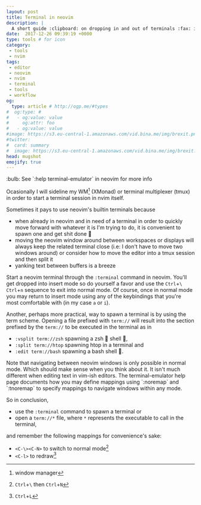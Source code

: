 ```yaml
---
layout: post
title: Terminal in neovim
description: |
  A short guide :clipboard: on dropping in and out of terminals :fax: in neovim.
date:  2017-12-26 09:39:19 +0000
type: tools # for icon
category:
 - tools
 - nvim
tags:
 - editor
 - neovim
 - nvim
 - terminal
 - tools
 - workflow
og:
  type: article # http://ogp.me/#types
#  og:type: #
#   - og:value: value
#     og:attr: foo
#   - og:value: value
#image: https://s3.eu-central-1.amazonaws.com/vid.bina.me/img/brexit.png
#twitter:
#  card: summary
#  image: https://s3.eu-central-1.amazonaws.com/vid.bina.me/img/brexit.png
head: mugshot
emojify: true
---
```

<div class="element note">
:bulb: See `:help terminal-emulator` in neovim for more info
</div>

Ocasionally I will sideline my WM[^wm] (XMonad) or terminal multiplexer (tmux) in
order to start a terminal session in nvim itself.

Sometimes it pays to use neovim's builtin terminals because

 - when already in neovim and in need of a terminal in order to quickly move
 forward with whatever it is I'm trying to do, it is convenient to spawn one
 and get shit done :poop:
 - moving the neovim window around between workspaces or displays will always
 keep the related terminal close (i.e: I don't have to move two windows around)
 or consider how to move the editor into a tmux session and then split it
 - yanking text between buffers is a breeze

Start a neovim terminal through the `:terminal` command in neovim. You'll get
dropped into insert mode so do yourself a favor and use the
`Ctrl`+`\` `Ctrl`+`n` sequence to exit into normal mode. Of course, once in
normal mode you may return to insert mode using any of the keybindings that
you're most comfortable with (in my case `a` or `i`).

Another, perhaps more practical, way to spawn a terminal is by using the
term scheme. Opening a file prefixed with `term://` will result into the section
prefixed by the `term://` to be executed in the terminal as in
 - `:vsplit term://zsh` spawning a zsh :ocean: shell :shell:,
 - `:split term://htop` spawning htop in a terminal and
 - `:edit term://bash` spawning a bash shell :shell:.

<div class="element note">
Note that navigating between neovim windows is only possible in normal mode.
Which should make sense when you think about it. It isn't much different when
editing text in vim-ish editors. The terminal-emulator help page documents how
you may define mappings using `:noremap` and `:tnoremap` to specify mappings to
navigate windows within any mode.
</div>

So in conclusion,
 - use the `:terminal` command to spawn a terminal or
 - open a `term://*` file, where `*` represents the executable to call in the
 terminal,

and remember the following mappings for convenience's sake:

 - `<C-\><C-N>` to switch to normal mode[^cdashcn]
 - `<C-l>` to redraw[^cl]

[https://codeyarns.com/2010/11/26/how-to-view-variables-in-vim/]: next

[^wm]: window manager
[^cdashcn]: `Ctrl`+`\` then `Ctrl`+`N`
[^cl]: `Ctrl`+`L`
